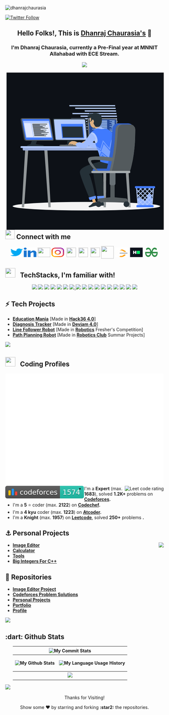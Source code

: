 <!-- Profile View Count -->
<p align="left"> <img src="https://komarev.com/ghpvc/?username=dhanrajchaurasia&label=Profile%20views&color=8e44ad&style=flat" alt="dhanrajchaurasia" /> </p>

[![Twitter Follow](https://img.shields.io/twitter/follow/mnnitdhanraj?color=1DA1F2&logo=twitter&style=for-the-badge)](https://twitter.com/intent/follow?original_referer=https%3A%2F%2Fgithub.com%2Fsmnnitdhanrajg&screen_name=mnnitdhanraj)

## <p align="center"> Hello Folks!, This is [**Dhanraj Chaurasia's**](https://dhanrajchaurasia.github.io/) :wave: </p>
<div>
<h3 align="center"> I'm Dhanraj Chaurasia, currently a Pre-Final year at MNNIT Allahabad with ECE Stream. </h3>
<p align="center"> <img src="https://readme-typing-svg.herokuapp.com?font=Roboto&color=%2350CA10&size=25&center=true&vCenter=true&width=850&height=30&lines=An+enthusiast+frontend+web+developer.;A+competitive+programmer+(coder).+;Enthusiast+to+learn+new+skills.;A+quick+learner+to+develop+new+skills."/></p>
</div>
  
<p><img align="right" src="https://raw.githubusercontent.com/SubhadeepZilong/SubhadeepZilong/main/icons/animation_500_kxa883sd.gif" alt="SubhadeepZilong" /></p>

<!-- Contact Tag -->
## <img src="https://media.giphy.com/media/iY8CRBdQXODJSCERIr/giphy.gif" height="30px" width="30px"> Connect with me
<p align="center">
<a href="https://twitter.com/mnnitdhanraj" target="blank"><img align="center" src="https://raw.githubusercontent.com/SubhadeepZilong/SubhadeepZilong/main/icons/Social/twitter.svg" height="30" width="40" /></a>
<a href="https://linkedin.com/in/dhanraj-chaurasia-4309b9207/" target="blank"><img align="center" src="https://raw.githubusercontent.com/SubhadeepZilong/SubhadeepZilong/main/icons/Social/linked-in-alt.svg" hakraborty-b341a8191" height="30" width="40" /></a>
<a href="https://fb.com/dhanraj.chaurasia.18" target="blank"><img align="center" src="https://raw.githubusercontent.com/rahuldkjain/github-profile-readme-generator/master/src/images/icons/Social/facebook.svg" hakraborty.555" height="30" width="40" /></a>
<a href="https://instagram.com/dhanraj.chaurasia" target="blank"><img align="center" src="https://raw.githubusercontent.com/SubhadeepZilong/SubhadeepZilong/main/icons/Social/instagram.svg" height="30" width="40" /></a>&nbsp;
<a href="mailto:mnnitdhanraj@gmail.com" target="blank"><img align="center" src="https://cdn-icons-png.flaticon.com/512/281/281769.png" height="30" width="30" /></a>&nbsp;
<a href="https://codeforces.com/profile/coderdhanraj" target="blank"><img align="center" src="https://cdn.iconscout.com/icon/free/png-256/code-forces-3521352-2944796.png" height="30" width="30" /></a>&nbsp;
<a href="https://codechef.com/users/coderdhanraj" target="blank"><img align="center" src="https://avatars1.githubusercontent.com/u/11960354?s=460&v=4" height="30" width="30" /></a>
<a href="https://atcoder.jp/users/coderdhanraj" target="blank"><img align="center" src="https://i.ibb.co/n3Brz1V/atcoder-removebg-preview.png" height="40" width="40" /></a>
<a href="https://leetcode.com/coderdhanraj/" target="blank"><img align="center" src="https://raw.githubusercontent.com/SubhadeepZilong/SubhadeepZilong/main/icons/Social/leet-code.svg" height="30" width="40" /></a>&nbsp;
<a href="https://www.hackerrank.com/CoderDhanraj" target="blank"><img align="center" src="https://raw.githubusercontent.com/SubhadeepZilong/SubhadeepZilong/main/icons/Social/hackerrank.svg" height="30" width="40" /></a>&nbsp;
<a href="https://auth.geeksforgeeks.org/user/coderdhanraj" target="blank"><img align="center" src="https://raw.githubusercontent.com/SubhadeepZilong/SubhadeepZilong/main/icons/Social/geeks-for-geeks.svg" height="30" width="40" /></a>&nbsp;
<!-- <a href="https://https://www.hackerearth.com/@coderdhanraj" target="blank"><img align="center" src="https://camo.githubusercontent.com/0d8e111fa2d1f1743ca909becc6448691f0d2ee3935a2d3ad82d260f0b046311/68747470733a2f2f75706c6f61642e77696b696d656469612e6f72672f77696b6970656469612f636f6d6d6f6e732f652f65382f4861636b657245617274685f6c6f676f2e706e67" height="40" width="40" /></a>&nbsp; -->

</p>

## <img src = "https://media2.giphy.com/media/QssGEmpkyEOhBCb7e1/giphy.gif?cid=ecf05e47a0n3gi1bfqntqmob8g9aid1oyj2wr3ds3mg700bl&rid=giphy.gif"  height="30px"  width = 32px> &nbsp; TechStacks, I'm familiar with! 

<div align="center">
  <a href="https://en.wikipedia.org/wiki/C_(programming_language)"><img width="47" src="https://cdn.iconscout.com/icon/free/png-256/c-57-1175191.png"/></a>
  <a href="https://en.wikipedia.org/wiki/C%2B%2B"><img width="40" src="https://upload.wikimedia.org/wikipedia/commons/thumb/1/18/ISO_C%2B%2B_Logo.svg/1822px-ISO_C%2B%2B_Logo.svg.png"/></a>
  <a href="https://en.wikipedia.org/wiki/Python_(programming_language)"><img width="40" src="https://upload.wikimedia.org/wikipedia/commons/thumb/c/c3/Python-logo-notext.svg/1024px-Python-logo-notext.svg.png"/></a>
  <a href="https://en.wikipedia.org/wiki/Visual_Studio_Code"><img width="40" src="https://upload.wikimedia.org/wikipedia/commons/9/9a/Visual_Studio_Code_1.35_icon.svg"/></a>
<!-- 
<img width="45" src=""/><img width="45" src=""/><img width="45" src=""/> -->
  <a href="https://en.wikipedia.org/wiki/Sublime_Text"><img width="40" src="https://avatars.githubusercontent.com/u/684879?s=400&v=4"/></a>
  <a href="https://en.wikipedia.org/wiki/HTML"><img width="40" src="https://cdn-icons-png.flaticon.com/512/1216/1216733.png"/></a>
  <a href="https://en.wikipedia.org/wiki/CSSL"><img width="40" src="https://upload.wikimedia.org/wikipedia/commons/thumb/6/62/CSS3_logo.svg/240px-CSS3_logo.svg.png"/>
  <a href="https://en.wikipedia.org/wiki/JavaScript"><img width="34.5" src="https://upload.wikimedia.org/wikipedia/commons/thumb/d/d4/Javascript-shield.svg/1200px-Javascript-shield.svg.png"/></a>
<!--   <img width="40" src="https://raw.githubusercontent.com/gilbarbara/logos/master/logos/javascript.svg"/>   -->
  <a href="https://en.wikipedia.org/wiki/Bootstrap_(front-end_framework)"><img width="40" src="https://raw.githubusercontent.com/gilbarbara/logos/master/logos/bootstrap.svg"/></a>
  <a href="https://en.wikipedia.org/wiki/React_(JavaScript_library)"><img width="40" src="https://cdn.worldvectorlogo.com/logos/react-1.svg"/></a>
  <a href="https://en.wikipedia.org/wiki/Node.js"><img width="40" src="https://cdn.worldvectorlogo.com/logos/nodejs-icon.svg"/></a>
  <a href="https://en.wikipedia.org/wiki/Bootstrap_(front-end_framework)"><img width="40" src="https://raw.githubusercontent.com/gilbarbara/logos/master/logos/bootstrap.svg"/></a>
    <a href="https://www.mongodb.com/"><img width="45" src="https://cdn.worldvectorlogo.com/logos/mongodb-icon-1.svg"/></a>
    <a href="https://www.mysql.com/"><img width="55" src="https://cdn.freebiesupply.com/logos/large/2x/mysql-logo-png-transparent.png"/></a>
  <a href="https://en.wikipedia.org/wiki/Git"><img width="40" src="https://upload.wikimedia.org/wikipedia/commons/thumb/3/3f/Git_icon.svg/1024px-Git_icon.svg.png"/></a>
    <a href="https://cloud.google.com/"><img width="40" src="https://camo.githubusercontent.com/582944f6627732531ce1a2e20ad43538d1896e16a5f159ea28fd137dbb8e798a/68747470733a2f2f7777772e766563746f726c6f676f2e7a6f6e652f6c6f676f732f676f6f676c655f636c6f75642f676f6f676c655f636c6f75642d69636f6e2e737667"/></a>
  <a href="https://en.wikipedia.org/wiki/Arduino_Uno"><img width="40" src="https://upload.wikimedia.org/wikipedia/commons/thumb/e/e0/ArduinoLogo_%C2%AE.svg/2560px-ArduinoLogo_%C2%AE.svg.png"/></a>
    
    
<!--   <img width="45" src="https://webuilddatabases.com/wp-content/uploads/2015/03/mysql-icon-250x314.png"/> -->
<!--   <a href="https://www.djangoproject.com/"><img width="45" src="https://raw.githubusercontent.com/devicons/devicon/master/icons/django/django-original.svg"/></a> -->
<!--   <a href="https://en.wikipedia.org/wiki/Webots"><img width="100" src="https://www.downloadclipart.net/large/transparent-ladybug-file-png.png"/></a> -->
</div>
<!-- <img src="https://user-images.githubusercontent.com/73097560/115834477-dbab4500-a447-11eb-908a-139a6edaec5c.gif"></a> -->

## :zap: Tech Projects
- [**Education Mania**](https://devfolio.co/submissions/educationmania-5775)  [Made in [**Hack36 4.0**](https://www.hack36.com/)]
- [**Diagnosis Tracker**](https://github.com/Colossal-Team/Devjam-DayNightCoders-)  [Made in [**Devjam 4.0**](https://woc2k21.github.io/)]
- [**Line Follower Robot**](https://github.com/dhanrajchaurasia/Line-Follower)  [Made in [**Robotics**](https://roboticsclub.mnnit.ac.in/) Fresher's Competition]
- [**Path Planning Robot**](https://github.com/dhanrajchaurasia/Path-Planning-Robot)  [Made in [**Robotics Club**](https://roboticsclub.mnnit.ac.in/) Summar Projects]
 
 
 
<img src="https://user-images.githubusercontent.com/73097560/115834477-dbab4500-a447-11eb-908a-139a6edaec5c.gif"></a>

 ## <img src = "https://media2.giphy.com/media/QssGEmpkyEOhBCb7e1/giphy.gif?cid=ecf05e47a0n3gi1bfqntqmob8g9aid1oyj2wr3ds3mg700bl&rid=giphy.gif"  height="30px" width = 32px> &nbsp;  Coding Profiles
 
<p><img align="right" src="https://raw.githubusercontent.com/dhanrajchaurasia/cfstats/main/output/light_card.svg#gh-dark-mode-only" /></p>
<img align="right" src="https://cp-logo.vercel.app/leetcode/coderdhanraj" alt="Leet code rating" />

  </a>
 
 <p><img align="left" src="https://raw.githubusercontent.com/dhanrajchaurasia/cfstats/main/output/max_rating.svg" /></p>
 <!-- <p><img align="left" src="https://raw.githubusercontent.com/dhanrajchaurasia/cfstats/main/output/rating.svg" /></p> -->
<br><hr>

- I'm a **Expert** (max. **1683**), solved **1.2K+** problems on [**Codeforces**](https://codeforces.com/profile/coderdhanraj)**.**
- I'm a **5** :star: coder (max. **2122**) on [**Codechef**](https://codechef.com/users/coderdhanraj)**.**
- I'm a **4 kyu** coder (max. **1223**) on [**Atcoder**](https://atcoder.jp/users/coderdhanraj)**.**
- I'm a **Knight** (max. **1957**) on [**Leetcode**](https://leetcode.com/coderdhanraj), solved **250+** problems **.**

<!-- ![]() -->
<!-- ![](https://raw.githubusercontent.com/dhanrajchaurasia/cfstats/main/output/max_rating.svg)
![]() -->
  
## :anchor: Personal Projects

<img align="right" height="273em" src="https://leetcard.jacoblin.cool/coderdhanraj?theme=dark&font=Karma&ext=contest" />

- [**Image Editor**](https://dhanrajchaurasia.github.io/Image-Editor-Project/)
- [**Calculator**](https://dhanrajchaurasia.github.io/calculator/)
- [**Tools**](https://dhanrajchaurasia.github.io/tools/)
- [**Big Integers For C++**](https://github.com/dhanrajchaurasia/BigIntegers)
  

## :dizzy: Repositories
- [**Image Editor Project**](https://github.com/dhanrajchaurasia/Image-Editor-Project)
- [**Codeforces Problem Solutions**](https://github.com/dhanrajchaurasia/Codeforces-Problem-Solutions)
- [**Personal Projects**](https://github.com/dhanrajchaurasia/Personal-Projects)
- [**Portfolio**](https://github.com/dhanrajchaurasia/dhanrajchaurasia.github.io)
- [**Profile**](https://github.com/dhanrajchaurasia/dhanrajchaurasia)

<!--   <a href="mailto:mnnitdhanraj@gmail.com"><img width="40" src="https://cdn-icons-png.flaticon.com/512/281/281769.png"/></a>
  <a href="mailto:mnnitdhanraj@gmail.com"><img width="40" src="https://i.pinimg.com/originals/c5/d9/fc/c5d9fc1e18bcf039f464c2ab6cfb3eb6.jpg"/></a> -->

<!-- ## :star2: Connect/Contact With Me At
- Coding Profiles : 
  - [**Codeforces**](https://codeforces.com/profile/coderdhanraj)
  - [**Codechef**](https://codechef.com/users/coderdhanraj/)
  - [**Atcoder**](https://atcoder.jp/users/coderdhanraj/)
  - [**Cses**](https://cses.fi/user/75925/)
- [**Linkedin**](https://www.linkedin.com/in/dhanraj-chaurasia/) -->
  
<img src="https://user-images.githubusercontent.com/73097560/115834477-dbab4500-a447-11eb-908a-139a6edaec5c.gif"></a>
  
<h2 align="left"> :dart: Github Stats </h2> 
<ul align="center">
  
  <table>
    <tr>
      <th colspan="2"  style="overflow:hidden;"><img align="center" width=70% src="https://github-readme-streak-stats.herokuapp.com/?user=dhanrajchaurasia&show_icons=true&theme=radical&hide_border=true" alt="My Commit Stats" />
      </th>
    </tr>
<tr>
  <th  style="overflow:hidden;">
  <img src="https://github-readme-stats.vercel.app/api?username=dhanrajchaurasia&show_icons=true&theme=radical&hide_border=true" alt="My Github Stats"/></th>
  <th  style="overflow:hidden;">
    <p><img src="https://github-readme-stats.vercel.app/api/top-langs/?username=dhanrajchaurasia&show_icons=true&theme=radical&hide_border=true&layout=compact" alt="My Language Usage History"/></p></th>
</tr>
   <tr>
     <th colspan="2" style="overflow:hidden;">
       <img width=85% src="https://github-profile-summary-cards.vercel.app/api/cards/profile-details?username=dhanrajchaurasia&theme=monokai"/>
     </th>
    </tr>
  </table>
 </ul>

   <img src="https://user-images.githubusercontent.com/73097560/115834477-dbab4500-a447-11eb-908a-139a6edaec5c.gif"></a>
  
<p align="center">
<p align="center">Thanks for Visiting!</p>
<p align="center">Show some ❤️ by starring and forking <b>:star2:</b> the repositories.</p>
</p>
